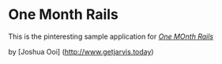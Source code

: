 # One Month Rails

This is the pinteresting sample application for
[*One MOnth Rails*](http://onemonthrails.com)

by [Joshua Ooi] (http://www.getjarvis.today)
